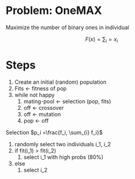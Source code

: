 # Problem: OneMAX
Maximize the number of binary ones in individual

$$F(x) = \sum_{i}=x_i$$

# Steps
1. Create an initial (random) population
2. Fits <- fitness of pop
3. while not happy
   1. mating-pool <- selection (pop, fits)
   2. off <- crossover
   3. off <- mutation
   4. pop <- off


Selection
$p_i =\frac{f_i, \sum_{i} f_i}$
1. randomly select two individuals i_1, i_2
2. if fit(i_1) > fit(i_2)
   1. select i_1 with high probs (80%)
3. else
   1. select i_2
